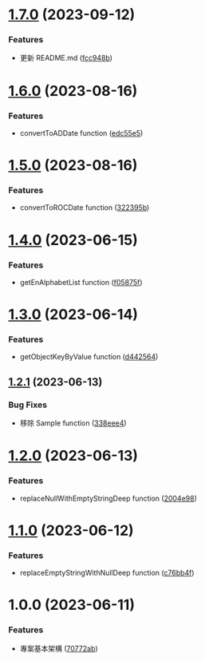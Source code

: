 # [1.7.0](https://github.com/boruei-chen/utils/compare/v1.6.0...v1.7.0) (2023-09-12)


### Features

* 更新 README.md ([fcc948b](https://github.com/boruei-chen/utils/commit/fcc948bf01ef8a5bc87b1e4ec22bad3a36113a45))

# [1.6.0](https://github.com/boruei-chen/utils/compare/v1.5.0...v1.6.0) (2023-08-16)


### Features

* convertToADDate function ([edc55e5](https://github.com/boruei-chen/utils/commit/edc55e553fbd1d29dc14670e11081a7326087542))

# [1.5.0](https://github.com/boruei-chen/utils/compare/v1.4.0...v1.5.0) (2023-08-16)


### Features

* convertToROCDate function ([322395b](https://github.com/boruei-chen/utils/commit/322395b411fe8360663d3dab424a8cf2c41d8a7f))

# [1.4.0](https://github.com/boruei-chen/utils/compare/v1.3.0...v1.4.0) (2023-06-15)


### Features

* getEnAlphabetList function ([f05875f](https://github.com/boruei-chen/utils/commit/f05875f13418d63ae36f64e516477382b8dd6903))

# [1.3.0](https://github.com/boruei-chen/utils/compare/v1.2.1...v1.3.0) (2023-06-14)


### Features

* getObjectKeyByValue function ([d442564](https://github.com/boruei-chen/utils/commit/d4425643e57dc10deba6b4645a72496936f5aaf4))

## [1.2.1](https://github.com/boruei-chen/utils/compare/v1.2.0...v1.2.1) (2023-06-13)


### Bug Fixes

* 移除 Sample function ([338eee4](https://github.com/boruei-chen/utils/commit/338eee403be44e9da2c239c7e1b7d4f985af50d7))

# [1.2.0](https://github.com/boruei-chen/utils/compare/v1.1.0...v1.2.0) (2023-06-13)


### Features

* replaceNullWithEmptyStringDeep function ([2004e98](https://github.com/boruei-chen/utils/commit/2004e9807b7bb16dca9da09236d1276a741d8d64))

# [1.1.0](https://github.com/boruei-chen/utils/compare/v1.0.0...v1.1.0) (2023-06-12)


### Features

* replaceEmptyStringWithNullDeep function ([c76bb4f](https://github.com/boruei-chen/utils/commit/c76bb4f29447815e544cd88fd4c3fca5c2078ab5))

# 1.0.0 (2023-06-11)


### Features

* 專案基本架構 ([70772ab](https://github.com/boruei-chen/utils/commit/70772abde068b7c402768e6b0486c276170f7d59))
